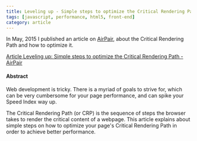 ```yaml
---
title: Leveling up - Simple steps to optimize the Critical Rendering Path
tags: [javascript, performance, html5, front-end]
category: article
---
```


In May, 2015 I published an article on [AirPair](http://www.airpair.com), about the Critical Rendering Path and how to optimize it.

[Article Leveling up: Simple steps to optimize the Critical Rendering Path - AirPair](https://www.airpair.com/javascript/posts/the-tipping-point-of-clientside-performance)

#### Abstract
Web development is tricky. There is a myriad of goals to strive for, which can be very cumbersome for your page performance, and can spike your Speed Index way up. 

The Critical Rendering Path (or CRP) is the sequence of steps the browser takes to render the critical content of a webpage. This article explains about simple steps on how to optimize your page's Critical Rendering Path in order to achieve better performance.
